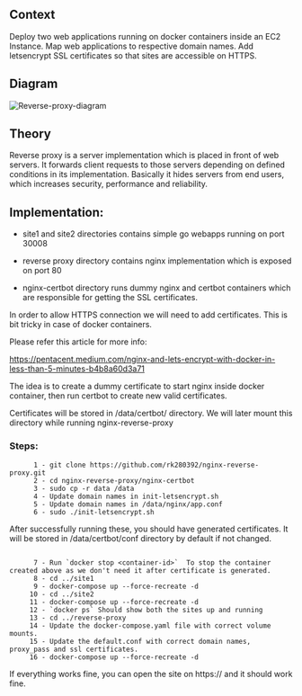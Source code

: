 ## Context

Deploy two web applications running on docker containers inside an EC2 Instance. Map web applications to respective domain names. Add letsencrypt SSL certificates so that sites are accessible on HTTPS.

## Diagram

![Reverse-proxy-diagram](https://user-images.githubusercontent.com/43488291/189527405-d892f904-32b4-4be8-8432-846bcb5058ff.png)

## Theory

Reverse proxy is a server implementation which is placed in front of web servers. It forwards client requests to those servers depending on defined conditions in its implementation. Basically it hides servers from end users, which increases security, performance and reliability.

## Implementation:

   - site1 and site2 directories contains simple go webapps running on port 30008

   - reverse proxy directory contains nginx implementation which is exposed on port 80

   - nginx-certbot directory runs dummy nginx and certbot containers which are responsible for getting the SSL certificates.

In order to allow HTTPS connection we will need to add certificates. This is bit tricky in case of docker containers.

Please refer this article for more info:

https://pentacent.medium.com/nginx-and-lets-encrypt-with-docker-in-less-than-5-minutes-b4b8a60d3a71

The idea is to create a dummy certificate to start nginx inside docker container, then run certbot to create new valid certificates.

Certificates will be stored in /data/certbot/ directory. We will later mount this directory while running nginx-reverse-proxy

###   Steps:

```shell
      1 - git clone https://github.com/rk280392/nginx-reverse-proxy.git
      2 - cd nginx-reverse-proxy/nginx-certbot
      3 - sudo cp -r data /data
      4 - Update domain names in init-letsencrypt.sh
      5 - Update domain names in /data/nginx/app.conf
      6 - sudo ./init-letsencrypt.sh
```

After successfully running these, you should have generated certificates. It will be stored in /data/certbot/conf directory by default if not changed.

```shell

      7 - Run `docker stop <container-id>`  To stop the container created above as we don't need it after certificate is generated. 
      8 - cd ../site1
      9 - docker-compose up --force-recreate -d
     10 - cd ../site2
     11 - docker-compose up --force-recreate -d
     12 - `docker ps` Should show both the sites up and running
     13 - cd ../reverse-proxy
     14 - Update the docker-compose.yaml file with correct volume mounts.
     15 - Update the default.conf with correct domain names, proxy_pass and ssl certificates.
     16 - docker-compose up --force-recreate -d
```

If everything works fine, you can open the site on https://<domain-name> and it should work fine.
